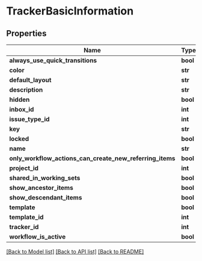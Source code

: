 # TrackerBasicInformation

## Properties
Name | Type | Description | Notes
------------ | ------------- | ------------- | -------------
**always_use_quick_transitions** | **bool** |  | [optional] 
**color** | **str** |  | [optional] 
**default_layout** | **str** |  | [optional] 
**description** | **str** |  | [optional] 
**hidden** | **bool** |  | [optional] 
**inbox_id** | **int** |  | [optional] 
**issue_type_id** | **int** |  | [optional] 
**key** | **str** |  | [optional] 
**locked** | **bool** |  | [optional] 
**name** | **str** |  | [optional] 
**only_workflow_actions_can_create_new_referring_items** | **bool** |  | [optional] 
**project_id** | **int** |  | [optional] 
**shared_in_working_sets** | **bool** |  | [optional] 
**show_ancestor_items** | **bool** |  | [optional] 
**show_descendant_items** | **bool** |  | [optional] 
**template** | **bool** |  | [optional] 
**template_id** | **int** |  | [optional] 
**tracker_id** | **int** |  | [optional] 
**workflow_is_active** | **bool** |  | [optional] 

[[Back to Model list]](../README.md#documentation-for-models) [[Back to API list]](../README.md#documentation-for-api-endpoints) [[Back to README]](../README.md)

